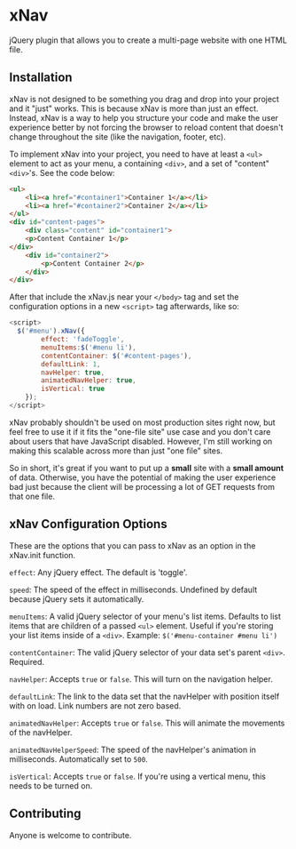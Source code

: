xNav
====

jQuery plugin that allows you to create a multi-page website with one HTML file. 

Installation
---

xNav is not designed to be something you drag and drop into your project and it "just" works. This is because xNav is more than just an effect. Instead, xNav is a way to help you structure your code and make the user experience better by not forcing the browser to reload content that doesn't change throughout the site (like the navigation, footer, etc).

To implement xNav into your project, you need to have at least a ```<ul>``` element to act as your menu, a containing ```<div>```, and a set of "content" ```<div>```'s. See the code below:

```html
<ul>
    <li><a href="#container1">Container 1</a></li>
    <li><a href="#container2">Container 2</a></li>
</ul>
<div id="content-pages">
    <div class="content" id="container1">
    <p>Content Container 1</p>
</div>
    <div id="container2">
        <p>Content Container 2</p>
    </div>
</div>
```
After that include the xNav.js near your ```</body>``` tag and set the configuration options in a new ```<script>``` tag afterwards, like so:

```javascript
<script>
  $('#menu').xNav({
        effect: 'fadeToggle',
        menuItems:$('#menu li'),
		contentContainer: $('#content-pages'),
		defaultLink: 1,
		navHelper: true,
		animatedNavHelper: true,
		isVertical: true
	});
</script>
```

xNav probably shouldn't be used on most production sites right now, but feel free to use it if it fits the "one-file site" use case and you don't care about users that have JavaScript disabled. However, I'm still working on making this scalable across more than just "one file" sites.

So in short, it's great if you want to put up a **small** site with a **small amount** of data. Otherwise, you have the potential of making the user experience bad just because the client will be processing a lot of GET requests from that one file. 

xNav Configuration Options
---

These are the options that you can pass to xNav as an option in the xNav.init function.

```effect```: Any jQuery effect. The default is 'toggle'.

```speed```: The speed of the effect in milliseconds. Undefined by default because jQuery sets it automatically.

```menuItems```: A valid jQuery selector of your menu's list items. Defaults to list items that are children of a passed ```<ul>``` element. Useful if you're storing your list items inside of a ```<div>```. Example: ```$('#menu-container #menu li')```

```contentContainer```: The valid jQuery selector of your data set's parent ```<div>```. Required.

```navHelper```: Accepts ```true``` or ```false```. This will turn on the navigation helper. 

```defaultLink```: The link to the data set that the navHelper with position itself with on load. Link numbers are not zero based.

```animatedNavHelper```: Accepts ```true``` or ```false```. This will animate the movements of the navHelper.

```animatedNavHelperSpeed```: The speed of the navHelper's animation in milliseconds. Automatically set to ```500```.

```isVertical```: Accepts ```true``` or ```false```. If you're using a vertical menu, this needs to be turned on.

Contributing
---
Anyone is welcome to contribute.
